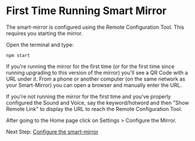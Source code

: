 # First Time Running Smart Mirror

The smart-mirror is configured using the Remote Configuration Tool. This requires you starting the mirror.

Open the terminal and type:

```
npm start
```

If you're running the mirror for the first time \(or for the first time since running upgrading to this version of the mirror\) you'll see a QR Code with a URL under it. From a phone or another computer \(on the same network as your Smart-Mirror\) you can open a browser and manually enter the URL. 

If you're not running the mirror for the first time and you've properly configured the Sound and Voice, say the keyword/hotword and then "Show Remote Link" to display the URL to reach the Remote Configuration Tool.

After going to the Home page click on Settings &gt; Configure the Mirror.

Next Step: [Configure the smart-mirror](/docs/configure_the_mirror.md)

